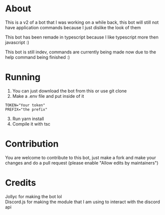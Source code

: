 # About

This is a v2 of a bot that I was working on a while back, this bot will still not have application commands because I just dislike the look of them

This bot has been remade in typescript because I like typescript more then javascript :)

This bot is still indev, commands are currently being made now due to the help command being finished :)

# Running

1. You can just download the bot from this or use git clone <br />
2. Make a .env file and put inside of it
```
TOKEN="Your token"
PREFIX="the prefix"
```
3. Run yarn install
4. Compile it with tsc

# Contribution

You are welcome to contribute to this bot, just make a fork and make your changes and do a pull request (please enable "Allow edits by maintainers")

# Credits

Jollyc for making the bot lol <br />
Discord.js for making the module that I am using to interact with the discord api
